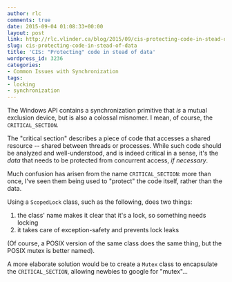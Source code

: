 ```yaml
---
author: rlc
comments: true
date: 2015-09-04 01:08:33+00:00
layout: post
link: http://rlc.vlinder.ca/blog/2015/09/cis-protecting-code-in-stead-of-data/
slug: cis-protecting-code-in-stead-of-data
title: 'CIS: "Protecting" code in stead of data'
wordpress_id: 3236
categories:
- Common Issues with Synchronization
tags:
- locking
- synchronization
---
```


The Windows API contains a synchronization primitive that _is_ a mutual exclusion device, but is also a colossal misnomer. I mean, of course, the `CRITICAL_SECTION`.

<!-- more -->

The "critical section" describes a piece of code that accesses a shared resource -- shared between threads or processes. While such code should be analyzed and well-understood, and is indeed critical in a sense, it's the _data_ that needs to be protected from concurrent access, _if necessary_.

Much confusion has arisen from the name `CRITICAL_SECTION`: more than once, I've seen them being used to "protect" the code itself, rather than the data.

Using a `ScopedLock` class, such as the following, does two things:


  1. the class' name makes it clear that it's a lock, so something needs locking
  2. it takes care of exception-safety and prevents lock leaks


(Of course, a POSIX version of the same class does the same thing, but the POSIX mutex is better named).



A more elaborate solution would be to create a `Mutex` class to encapsulate the `CRITICAL_SECTION`, allowing newbies to google for "mutex"...
